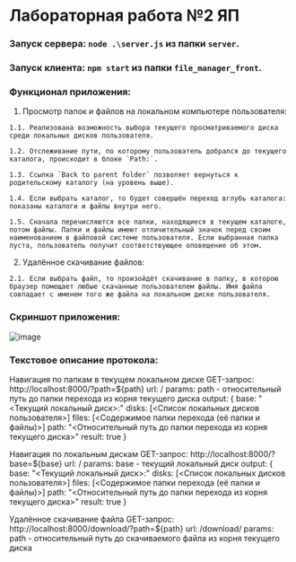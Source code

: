 # Лабораторная работа №2 ЯП

### Запуск сервера: `node .\server.js` из папки `server`.
### Запуск клиента: `npm start` из папки `file_manager_front`.

### Функционал приложения:
  1. Просмотр папок и файлов на локальном компьютере пользователя:
  
    1.1. Реализована возможность выбора текущего просматриваемого диска среди локальных дисков пользователя.
    
    1.2. Отслеживание пути, по которому пользователь добрался до текущего каталога, происходит в блоке `Path:`.
    
    1.3. Ссылка `Back to parent folder` позволяет вернуться к родительскому каталогу (на уровень выше).
    
    1.4. Если выбрать каталог, то будет совершён переход вглубь каталога: показаны каталоги и файлы внутри него.
    
    1.5. Сначала перечисляются все папки, находящиеся в текущем каталоге, потом файлы. Папки и файлы имеют отличительный значок перед своим наименованием в файловой системе пользователя. Если выбранная папка пуста, пользователь получит соответствующее оповещение об этом.
    
  2. Удалённое скачивание файлов:
  
    2.1. Если выбрать файл, то произойдёт скачивание в папку, в которою браузер помещает любые скачанные пользователем файлы. Имя файла совпадает с именем того же файла на локальном диске пользователя.
    
### Скриншот приложения:
![image](https://user-images.githubusercontent.com/85176272/211212959-66fc7491-cc53-47be-9aef-4baf3f3a5a51.png)

### Текстовое описание протокола:

Навигация по папкам в текущем локальном диске
GET-запрос: http://localhost:8000/?path=${path}
url: /
params:
  path - относительный путь до папки перехода из корня текущего диска
output:
{
  base: "<Текущий локальный диск>:"
  disks: [<Список локальных дисков пользователя>]
  files: [<Содержимое папки перехода (её папки и файлы)>]
  path: "<Относительный путь до папки перехода из корня текущего диска>"
  result: true
}

Навигация по локальным дискам
GET-запрос: http://localhost:8000/?base=${base}
url: /
params:
  base - текущий локальный диск
output:
{
  base: "<Текущий локальный диск>:"
  disks: [<Список локальных дисков пользователя>]
  files: [<Содержимое папки перехода (её папки и файлы)>]
  path: "<Относительный путь до папки перехода из корня текущего диска>"
  result: true
}

Удалённое скачивание файла
GET-запрос: http://localhost:8000/download/?path=${path}
url: /download/
params:
  path - относительный путь до скачиваемого файла из корня текущего диска
